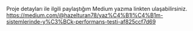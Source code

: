 Proje detayları ile ilgili paylaştığım Medium yazıma linkten ulaşabilirsiniz.
https://medium.com/@hazelturan78/yaz%C4%B1l%C4%B1m-sistemlerinde-y%C3%BCk-performans-testi-af825ccf7d69
